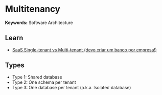 # Multitenancy

**Keywords:** Software Architecture

## Learn

- [SaaS Single-tenant vs Multi-tenant (devo criar um banco por empresa!)](https://youtube.com/watch?v=fZeNbnMqMLM)

## Types

- Type 1: Shared database
- Type 2: One schema per tenant
- Type 3: One database per tenant (a.k.a. Isolated database)

